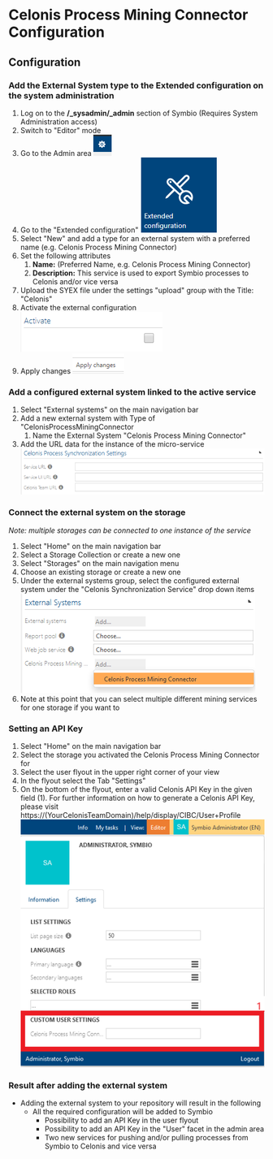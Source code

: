 # Celonis Process Mining Connector Configuration

## Configuration
### Add the External System type to the Extended configuration on the system administration

1. Log on to the **/_sysadmin/_admin** section of Symbio (Requires System Administration access)
1. Switch to "Editor" mode
1. Go to the Admin area ![admin](media/admin.png)
1. Go to the "Extended configuration" ![extended configuration](media/extendedcfg.png)
1. Select "New" and add a type for an external system with a preferred name (e.g. Celonis Process Mining Connector)
1. Set the following attributes
   1. **Name:** (Preferred Name, e.g. Celonis Process Mining Connector)
   1. **Description:** This service is used to export Symbio processes to Celonis and/or vice versa
1. Upload the SYEX file under the settings "upload" group with the Title: "Celonis"
1. Activate the external configuration ![activate](media/addsyex3.png)
1. Apply changes ![Apply changes](media/apply.png)

### Add a configured external system linked to the active service
1. Select "External systems" on the main navigation bar
1. Add a new external system with Type of "CelonisProcessMiningConnector
   1. Name the External System "Celonis Process Mining Connector"
1. Add the URL data for the instance of the micro-service ![settings](media/celonis-synch-settings.png)

### Connect the external system on the storage
*Note: multiple storages can be connected to one instance of the service*
1. Select "Home" on the main navigation bar
1. Select a Storage Collection or create a new one
1. Select "Storages" on the main navigation menu
1. Choose an existing storage or create a new one
1. Under the external systems group, select the configured external system under the "Celonis Synchronization Service" drop down items ![choose external system](media/storage-external-systems-select-celonis.png)
1. Note at this point that you can select multiple different mining services for one storage if you want to

### Setting an API Key
1. Select "Home" on the main navigation bar
1. Select the storage you activated the Celonis Process Mining Connector for
1. Select the user flyout in the upper right corner of your view
1. In the flyout select the Tab "Settings"
1. On the bottom of the flyout, enter a valid Celonis API Key in the given field (1). For further information on how to generate a Celonis API Key, please visit https://(YourCelonisTeamDomain)/help/display/CIBC/User+Profile
![enter celonis api key](media/celonis-connector-token-flyout.png)

### Result after adding the external system
- Adding the external system to your repository will result in the following
    - All the required configuration will be added to Symbio
        - Possibility to add an API Key in the user flyout
        - Possibility to add an API Key in the "User" facet in the admin area
        - Two new services for pushing and/or pulling processes from Symbio to Celonis and vice versa
